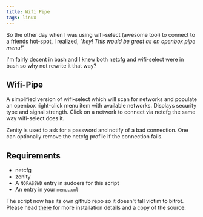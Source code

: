 ```yaml
---
title: Wifi Pipe
tags: linux
---
```


So the other day when I was using wifi-select (awesome tool) to connect 
to a friends hot-spot, I realized, *"hey! This would be great as an 
openbox pipe menu!"*

I'm fairly decent in bash and I knew both netcfg and wifi-select were in 
bash so why not rewrite it that way?

## Wifi-Pipe

A simplified version of wifi-select which will scan for networks and 
populate an openbox right-click menu item with available networks. 
Displays security type and signal strength. Click on a network to 
connect via netcfg the same way wifi-select does it.

Zenity is used to ask for a password and notify of a bad connection. One 
can optionally remove the netcfg profile if the connection fails.

## Requirements

* netcfg
* zenity
* A `NOPASSWD` entry in sudoers for this script
* An entry in your `menu.xml`

The script now has its own github repo so it doesn't fall victim to 
bitrot. Please head [there][] for more installation details and a copy 
of the source.

[there]: https://github.com/pbrisbin/wifi-pipe
